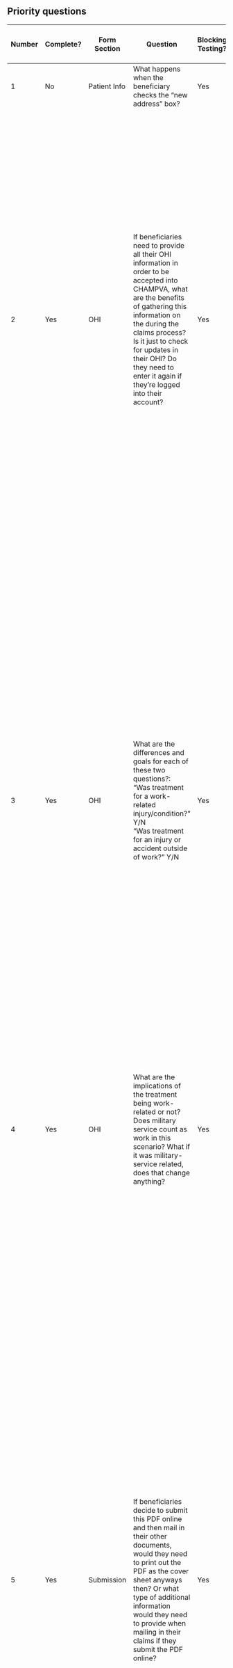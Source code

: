 ## Priority questions
|Number|Complete?|Form Section|Question|Blocking Testing?|Blocking for Production (1=must)|Answer|
|---|---|---|---|---|---|---|
|1|No|Patient Info|What happens when the beneficiary checks the “new address” box?|Yes|Yes||
|2|Yes|OHI|If beneficiaries need to provide all their OHI information in order to be accepted into CHAMPVA, what are the benefits of gathering this information on the during the claims process? Is it just to check for updates in their OHI?  Do they need to enter it again if they’re logged into their account?|Yes|Yes|They are checking to make sure that they still have the same OHI or if they dropped it. (basically the same as the 7959c for updates). They will immediately update the insurance with the correct info on the CHAMPVA side. If CHAMPVA notices a difference in the billing/OHI the voucher examiners will investigate or update. They can send out an OHI cert for the patient to fill out so they can update it. Cannot pull any CHAMPVA info in to the form. If the valid info is there, they will manually update the OHI on their end.<br> As part of modernization, they’d like to see VES link to insurance warehouse to pull the data instead of beneficiary changing it all the time but that will take place in the future.||
|3|Yes|OHI|What are the differences and goals for each of these two questions?: <br>“Was treatment for a work-related injury/condition?” Y/N<br>“Was treatment for an injury or accident outside of work?” Y/N|Yes|Yes|1 is covering workmen's comp and 2 is for auto accident or is someone else is liable (if it was a car accident) vs personal injuries. CHAMPVA wants the workman’s comp group to pay for the thing instead of CHAMPVA paying for it. If they have other health or car insurance insurance they’d want them to pay for it instead of CHAMPVA. In either circumstance, it probably needs to go to TPL (third party liability), we still process and pay, but down the road someone else is responsible to pay eventually. The question is phrased this way to prevent applicants from submitting specific documents related to insurance coverage, etc.Either way, the form shouldn’t change, cus they’ll continue to pay it and then get reimbursed by the other people <br> Design team will determine the best rephrasing of these questions to make them more understandable by the beneficaries|
|4|Yes|OHI|What are the implications of the treatment being work-related or not? Does military service count as work in this scenario? What if it was military-service related, does that change anything?|Yes|Yes|If they’re in the military service they’d qualify for TRICARE, not CHAMPVA||
|5|Yes|Submission|If beneficiaries decide to submit this PDF online and then mail in their other documents, would they need to print out the PDF as the cover sheet anyways then? Or what type of additional information would they need to provide when mailing in their claims if they submit the PDF online?|Yes|Yes|If they mail a doc – in current state- it'll go to them in mailing then they’ll tie it to the applicant's claims/enrollment but they in the Sponsor's SSN on the mailed document somewhere. It's a manual on their end to recieve the mail and place it in their account. No cover sheet needed. <br>  We need to watch out for fraud so claims forms need to be linked to documents. We have to have a signed document. Not allowed to just use a claim form and attach to their info so we need to have the paper docs. Cannot process docs without a signed claim form either. <br>Claim form has to be linked with document. Beneficaries would have to print out this form and send it in with the documents. Can’t use one claim form and attach to multiple. Beneficiary may forget to sign new claim form this way and they need the signature to process.<br>Regardless of number of dates of service, as long as there’s one claim form they’ll use it for all of those claims. We can possibly have people sign online – call them to say hey this document doesn’t have a claims form, go online to do this. This is possible, but definitely not he process we’d like to do. We can also instantly marry up claim form with docs that are physically in the building but don't rely on that either. Have to do individual submissions – each person needs their own claim form. ||

|


## Additional questions
|Number|Complete?|Form Section|Question|Blocking Testing?|Blocking for Production (1=must)|Answer|
|---|---|---|---|---|---|---|
|1|Yes|Patient Info|Are the CHAMPVA Member Numbers always the same as the patient’s SSN? If so, then what’s the reason they are viewed separately|Yes|Yes|It's the same as SSN but in the future it may change. Maybe able to have hint text explain it may be the same as SSN ||
|2|Yes|General|Are there any requirements around the EOB? (e.g. certain pieces of information that need to be included)<br>Is there a way we could store this information so the users don’t have to re-upload it every time?|Yes|Yes|We require the Explanation of benefits from OHI to match the claim submitted. They would need to submit to their OHI and have an EOB before CHAMPVA would process the claim||
|3|No|Patient Info|Are we allowed to add an additional field to collect the beneficiary’s email address?<br>A stakeholder said they look it up manually if they need to contact the person, so if we can include this to further streamline the the process. There is not currently an email field on the PDF<br>|No|No|A stakeholder said they look it up manually if they need to contact the person, so if we can include this that will hopefully make their lives easier. There is not currently an email field on the PDF||
|4|Yes|General|Can we allow one cover sheet for multiple claims? (implement a list and loop or something so user only has to fill out the PDF info once)|Yes|Yes| Correct, all of the documents that will turn into a claim in the future are under that one claim form so we can accept one cover sheet for multiple claims for one beneficiary. Each beneficiary must submit their claims seperately from other beneficaries. For example a parent would submit their claims under one cover sheet and a child must have their claims submitted under a seperate cover sheet. When the claims come in, that form is for one beneficiary and all the docs that turn into a claim all use that claim form||
|5|No|General|Do most people who submit these claims have an authorized account they can log into and we can pull their information?|No|No||
|6|No|General|What’s the rough percentage of people who have a login vs those who do not?|No|No||
|7|Yes|General|Does each different beneficiary need to complete their own PDF/ online form submission?|Yes|Yes| Yes, each beneficiary must submit their claims seperately from other beneficaries. For example a parent would submit their claims under one cover sheet and a child must have their claims submitted under a seperate cover sheet.||
|8|No|General|Is it possible that something someone enters here would make them no longer eligible for CHAMPVA? Specifically regarding the OHI|No|No||
|9|No|General|Generally speaking, how does the person know whether they need to submit the claim or whether their provider will do it? |Yes|Yes||
|10|No|General|What kind of connection does this have with pre-authorized claims? Is there any info we can pull from that to be helpful? |No|No||
|11|No|General|How does resubmission affect this flow? Do we need to ask if it is a resubmission or does it not matter?|Yes|Yes||
|12|No|General|What is the optical scanner like? Is that a machine that’s used on the VA side or is it a software that could be used immediately upon document upload?|Yes|Yes||
|13|Yes|General|How do you match up the condition the patient is being treated for and the documents they upload? Because you do need to know what’s being treated in order to approve it, right?|Yes|Yes| All the information matches up with what is on the medical claims itself. Don’t actually need to connect claims with conditions. If their name/info matches the cover sheet and doc – then they look it up on the backend. Conditions come in through HCFA form and UBV provided by doctor. Once they get the claims someone keys in the claim. Once the claim is processed in the system the rest is then driven all through AI.<br> Don’t know where they’re trying to go with the claim form in the future: Veteran-centric first, then employee-centric||
|14|Yes|General| WHow do you go about linking those diagnosis codes with the conditions that they’re covered for under CHAMPVA?|Yes|Yes| The diagnosis code would not be relevant to the claim form itself. May not need it on the form. Just need the document that they submit be relevant to them and match to their personal info. Can connect that code and conditions on the backend primarily through AI once in the system (will be on the forms provided by the doctor: HCFA and UB)||
|15|No|General| If they don’t have OHI are they even eligible? Because it says CHAMPVA is always secondary, so what happens if they don’t have a primary?|No|Yes|
|16|No|General| Does there need to be an EOB submitted with each document? Or one EOB can be used for multiple documents?|Yes|Yes|
|17|No|General| Does the “type of coverage” need to be specified for each OHI? (Can they select one type and then enter both pieces of OHI info, or should they be asked what type of coverage it is for each OHI?)|Yes|Yes|
|18|No|General| When users upload documents, would it be needed or useful for them to select which type of document it is? (EOB vs pharmacy claim vs itemized statement) Or does it not really matter because you’re going to take a look at the document anyways?|Yes|Yes|
|19|No|General| If there are multiple OHIs, do they need to specify which one was used for each treatment?|Yes|Yes|Its depends, sometimes that have OHI for specific coverage (ex an indemnity plan for Cancer) But mostly don't have to specify what is primary vs secondary.|
|20|Yes|Supporting docs|When submitting documents, can you please explain the relationship between itemized billing statements and EOBs?|Yes|Yes|I would change itemized billing statement to billing statement. The billing statement should match the EOB and show patient responsibility for line items <br/>Doctor’s offices may create a “super bill” which has the provider name, address, tax id, the DX for what the visit was for and CPT codes. Doctor’s offices may give that to the patient as well; it’s really messy. The super bill will go to the insurance company as well. The itemized bill is for an in-patient bill. Everything they gave the patient doing the visit (office visit, xrays, arm braces, ect.) Usually CHAMPVA wants superbill or billing statement. <br/>  CHAMPVA needs an EOB along with the super bill as well. CHAMPVA needs the EOB no matter what. EOB and Billing statement tell CHAMPVA how much to reimburse the beneficiary|
|21|Yes|Supporting docs|What are the required pieces of information that need to be on an EOB?|Yes|Yes|DOS, provider name, NPI, DX code (sometimes), CPT codes. Providers (Doctor’s) usually put the co-pay on the billing. There may be additional copays for each line item though which will show on the EOB. Example: if a visit has a $40 copay and if they do an Xray in the same office at the same visit the Xray may be an additional $100 billing and have its own copay. This will all be on the same bill if all procedures are all taken care of in the same office. If they have to visits an another office or specialist for the xray that copay and costs will be on a separate bill|
|22|No|Supporting docs|How do people normally go about getting the specialized receipts for their pharmacy claims? Do they have to do anything extra?|Yes|Yes| |
|23|Yes|Supporting docs|If an EOB needed for a statement, how helpful would it be if the user specified which EOB goes with each document?|Yes|Yes|The EOB should be paired with each billing statement. In most cases, CHAMPVA prefers the patient to submit the billing statement and then the matching EOB. If it is not matched up they will still be able to process but would make it easier if they did match. FMP would prefer that the patient couples the two together to make it easier on their end. If they aren't matched FMP would need to match the billing and EOB manually which can be difficult if they have to look through multiple claims|
|24|Yes|Supporting docs|Would it be helpful for the user to specify which type of document they are uploading?|Yes|Yes|Yes, if it is specified what type of doc iit would make it easier.|
|25|Yes|Supporting docs|What are the tpyes of supporting doc a user can/should upload?|Yes|Yes|Itemized billing statement, EOB, pharmacy claims and UBO4s. For pharmacy claims no EOB is required|
|26|No|Supporting docs|Are there any other types of documents that would be needed for any special circumstances?|Yes|Yes| |
|26|No|Beneficiary info|How will the patient’s address be used? (So we can specify for mailing purposes, physical location, etc)|Yes|Yes|Patients address is used to send reimbursement check to|
|27|No|Insurance info|Is it possible/common to find people with 3 OHIs? If so, how do you handle that differently?|Yes|Yes|Usually, we are tertiary payer if the patient/beneficiary has 2 OHI. I have never seen a patient/beneficiary with 3 different OHI(s)|
|28|No|General|What kind of language do you usually use to refer to people submitting this form? (I’ve seen patient/beneficiary, but not sure which one is more common)|Yes|Yes|Beneficiaries. CHAMPVA only covers the dependents, each of the children is a separate beneficiary. CHAMPVA needs a separate claim for each beneficiary. CHAMPVA always uses the term “beneficiary”|







